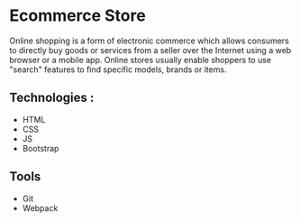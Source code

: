 # Ecommerce Store
Online shopping is a form of electronic commerce which allows consumers to directly buy goods or services from a seller over the Internet using a web browser or a mobile app. Online stores usually enable shoppers to use "search" features to find specific models, brands or items.
## Technologies :
- HTML
- CSS
- JS
- Bootstrap
## Tools
- Git 
- Webpack
